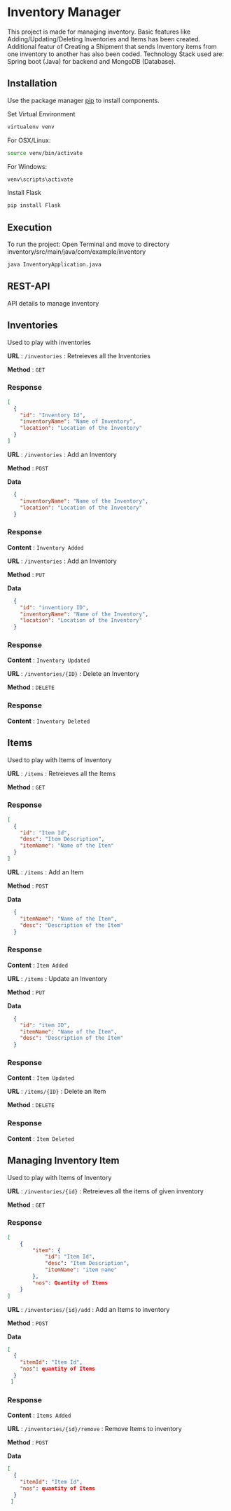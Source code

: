 # Inventory Manager
This project is made for managing inventory. Basic features like Adding/Updating/Deleting Inventories and Items has been created. Additional featur of Creating a Shipment that sends Inventory items from one inventory to another has also been coded.
Technology Stack used are: Spring boot (Java) for backend and MongoDB (Database).

## Installation
Use the package manager [pip](https://pip.pypa.io/en/stable/) to install components.

Set Virtual Environment
```bash
virtualenv venv
```

For OSX/Linux: 
```bash
source venv/bin/activate
```
For Windows: 
```bash
venv\scripts\activate
```
Install Flask
```bash
pip install Flask
```

## Execution
To run the project: Open Terminal and move to directory inventory/src/main/java/com/example/inventory
```bash
java InventoryApplication.java
```

## REST-API
API details to manage inventory

## Inventories
Used to play with inventories

**URL** : `/inventories` : Retreieves all the Inventories

**Method** : `GET`

### Response
```json
[
  {
    "id": "Inventory Id",
    "inventoryName": "Name of Inventory",
    "location": "Location of the Inventory"
  }
]
```
**URL** : `/inventories` : Add an Inventory

**Method** : `POST`

**Data**

```json
  {
    "inventoryName": "Name of the Inventory",
    "location": "Location of the Inventory"
  }
```

### Response
**Content** : `Inventory Added`

**URL** : `/inventories` : Add an Inventory

**Method** : `PUT`

**Data**

```json
  {
    "id": "inventiory ID",
    "inventoryName": "Name of the Inventory",
    "location": "Location of the Inventory"
  }
```

### Response
**Content** : `Inventory Updated`

**URL** : `/inventories/{ID}` : Delete an Inventory

**Method** : `DELETE`

### Response
**Content** : `Inventory Deleted`


## Items
Used to play with Items of Inventory

**URL** : `/items` : Retreieves all the Items

**Method** : `GET`

### Response
```json
[
  {
    "id": "Item Id",
    "desc": "Item Description",
    "itemName": "Name of the Iten"
  }
]
```
**URL** : `/items` : Add an Item

**Method** : `POST`

**Data**

```json
  {
    "itemName": "Name of the Item",
    "desc": "Description of the Item"
  }
```

### Response
**Content** : `Item Added`

**URL** : `/items` : Update an Inventory

**Method** : `PUT`

**Data**

```json
  {
    "id": "item ID",
    "itemName": "Name of the Item",
    "desc": "Description of the Item"
  }
```

### Response
**Content** : `Item Updated`

**URL** : `/items/{ID}` : Delete an Item

**Method** : `DELETE`

### Response
**Content** : `Item Deleted`

## Managing Inventory Item
Used to play with Items of Inventory

**URL** : `/inventories/{id}` : Retreieves all the items of given inventory

**Method** : `GET`

### Response
```json
[
    {
        "item": {
            "id": "Item Id",
            "desc": "Item Description",
            "itemName": "item name"
        },
        "nos": Quantity of Items
    }
]
```
**URL** : `/inventories/{id}/add` : Add an Items to inventory

**Method** : `POST`

**Data**

```json
[
  {
    "itemId": "Item Id",
    "nos": quantity of Items
  }
 ]
```

### Response
**Content** : `Items Added`

**URL** : `/inventories/{id}/remove` : Remove Items to inventory

**Method** : `POST`

**Data**

```json
[
  {
    "itemId": "Item Id",
    "nos": quantity of Items
  }
 ]
```



